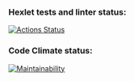 ### Hexlet tests and linter status:
[![Actions Status](https://github.com/Freakypanda/js-starter-project-44/actions/workflows/hexlet-check.yml/badge.svg)](https://github.com/Freakypanda/js-starter-project-44/actions)
### Code Climate status:
[![Maintainability](https://api.codeclimate.com/v1/badges/e507580d546c81b9b1d8/maintainability)](https://codeclimate.com/github/Freakypanda/js-starter-project-44/maintainability)
